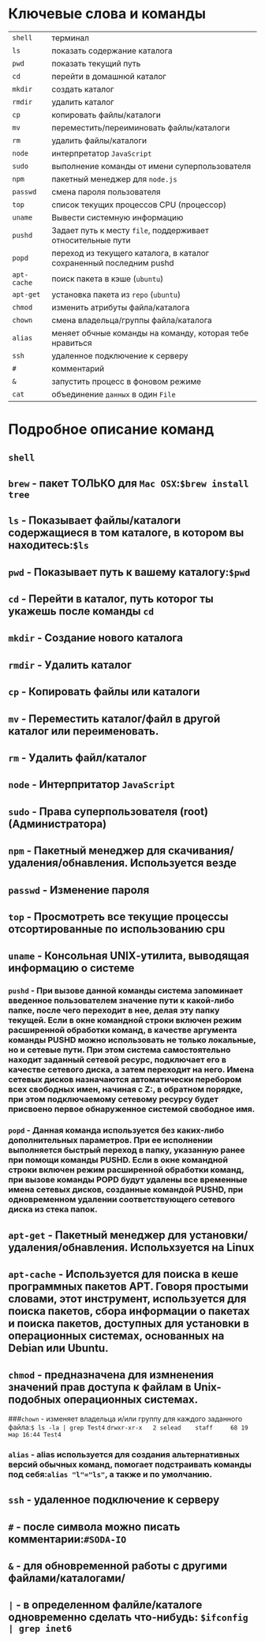 # Ключевые слова и команды

|                                                             |                                   |
|:-------------------------------------------------------------|:----------------------------------|
| `shell` |терминал|
| `ls` |показать содержание каталога|
| `pwd` |показать текущий путь|
| `cd` |перейти в домашнюй каталог|
| `mkdir` |создать каталог|
| `rmdir` |удалить каталог|
| `cp` |копировать файлы/каталоги |
| `mv` |переместить/переиминовать файлы/каталоги|
| `rm` |удалить файлы/каталоги|
| `node` |интерпретатор `JavaScript`|
| `sudo` |выполнение команды от имени суперпользователя|
| `npm` |пакетный менеджер для `node.js`|
| `passwd` |смена пароля пользователя| 
| `top`       |список текущих процессов CPU (процессор)|
| `uname`     |Вывести системную информацию|
| `pushd` | Задает путь к месту `file`, поддерживает относительные пути|
| `popd` |переход из текущего каталога, в каталог сохраненный последним pushd | 
| `apt-cache` | поиск пакета в кэше (`ubuntu`)|
| `apt-get` | установка пакета из `repo` (`ubuntu`)|
| `chmod` | изменить атрибуты файла/каталога |
| `chown` |смена владельца/группы файла/каталога|
| `alias` |меняет обчные команды на команду, которая тебе нравиться|
| `ssh` | удаленное подключение к серверу|
| `#` |комментарий|
| `&` |запустить процесс в фоновом режиме|
| `cat`|объединение `данных` в один `File`|


# Подробное описание команд


## `shell` 

## `brew` - пакет ТОЛЬКО для `Mac OSX`:`$brew install tree` 

## `ls` - Показывает файлы/каталоги содержащиеся в том каталоге, в котором вы находитесь:`$ls`

## `pwd` - Показывает путь к вашему каталогу:`$pwd`

## `cd` - Перейти в каталог, путь которог ты укажешь после команды `cd`

## `mkdir` - Создание нового каталога

## `rmdir` - Удалить каталог

## `cp` - Копировать файлы или каталоги

## `mv` - Переместить каталог/файл в другой каталог или переименовать.

## `rm` - Удалить файл/каталог 

## `node` - Интерпритатор `JavaScript`

## `sudo` - Права суперпользователя (root)(Администратора)

## `npm` - Пакетный менеджер для скачивания/удаления/обнавления. Используется везде

## `passwd` - Изменение пароля

## `top` - Просмотреть все текущие процессы отсортированные по использованию cpu      

## `uname` - Консольная UNIX‐утилита, выводящая информацию о системе   

### `pushd` - При вызове данной команды система запоминает введенное пользователем значение пути к какой-либо папке, после чего переходит в нее, делая эту папку текущей. Если в окне командной строки включен режим расширенной обработки команд, в качестве аргумента команды PUSHD можно использовать не только локальные, но и сетевые пути. При этом система самостоятельно находит заданный сетевой ресурс, подключает его в качестве сетевого диска, а затем переходит на него. Имена сетевых дисков назначаются автоматически перебором всех свободных имен, начиная с Z:, в обратном порядке, при этом подключаемому сетевому ресурсу будет присвоено первое обнаруженное системой свободное имя.

### `popd` - Данная команда используется без каких-либо дополнительных параметров. При ее исполнении выполняется быстрый переход в папку, указанную ранее при помощи команды PUSHD. Если в окне командной строки включен режим расширенной обработки команд, при вызове команды POPD будут удалены все временные имена сетевых дисков, созданные командой PUSHD, при одновременном удалении соответствующего сетевого диска из стека папок.

## `apt-get` - Пакетный менеджер для установки/удаления/обнавления. Испольхзуется на Linux

## `apt-cache` - Используется для поиска в кеше программных пакетов APT. Говоря простыми словами, этот инструмент, используется для поиска пакетов, сбора информации о пакетах и поиска пакетов, доступных для установки в операционных системах, основанных на Debian или Ubuntu.

## `chmod` - предназначена для измненения значений прав доступа к файлам в Unix-подобных операционных системах.

###`chown` - изменяет владельца и/или группу для каждого заданного файла:`$ ls -la | grep Test4`
`drwxr-xr-x   2 selead    staff     68 19 мар 16:44 Test4` 

### `alias` - alias используется для создания альтернативных версий обычных команд, помогает подстраивать команды под себя:`alias "l"="ls"`, а также и по умолчанию.


## `ssh` - удаленное подключение к серверу

## `#` - после символа можно писать комментарии:`#SODA-IO`

## `&` - для обновременной работы с другими файлами/каталогами/

## `|` - в определенном фалйле/каталоге одновременно сделать что-нибудь: `$ifconfig | grep inet6`



